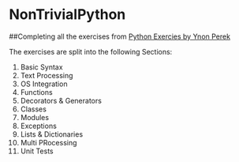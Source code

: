 # NonTrivialPython
##Completing all the exercises from [Python Exercies by Ynon Perek](https://www.ynonperek.com/2017/09/21/python-exercises/?utm_source=mybridge&amp;utm_medium=blog&amp;utm_campaign=read_more)


The exercises are split into the following Sections:
01. Basic Syntax
02. Text Processing
03. OS Integration
04. Functions
05. Decorators & Generators
06. Classes
07. Modules
08. Exceptions
09. Lists & Dictionaries
10. Multi PRocessing
11. Unit Tests
